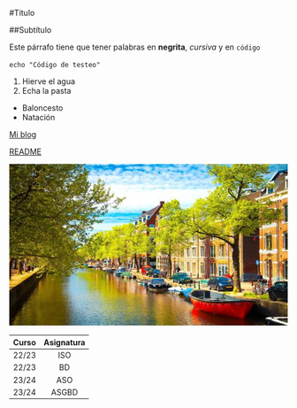 #Titulo

##Subtítulo

Este párrafo tiene que tener palabras en **negrita**, *cursiva* y en `código`

`echo "Código de testeo"`

1. Hierve el agua
2. Echa la pasta

- Baloncesto 
- Natación

[Mi blog](https://wordpress.com/home/carlosnetcon.wordpress.com)

[README](README.md)

![Paises Bajos](Paisesbajos.jpeg)

| Curso | Asignatura |
| :--: | :--: |
| 22/23 | ISO |
| 22/23 | BD |
| 23/24 | ASO |
| 23/24 | ASGBD |

